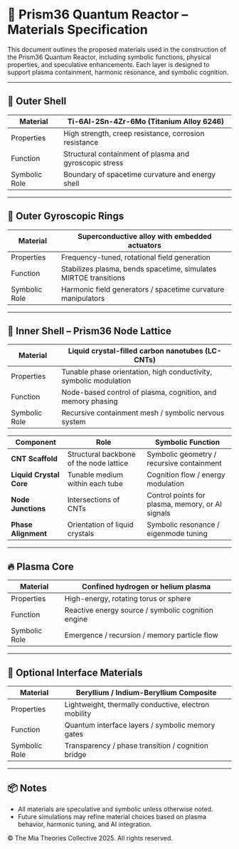 # 🧱 Prism36 Quantum Reactor – Materials Specification

This document outlines the proposed materials used in the construction of the Prism36 Quantum Reactor, including symbolic functions, physical properties, and speculative enhancements. Each layer is designed to support plasma containment, harmonic resonance, and symbolic cognition.

---

## 🔹 Outer Shell

| Material | Ti-6Al-2Sn-4Zr-6Mo (Titanium Alloy 6246) |
|----------|-------------------------------------------|
| Properties | High strength, creep resistance, corrosion resistance |
| Function | Structural containment of plasma and gyroscopic stress |
| Symbolic Role | Boundary of spacetime curvature and energy shell |

---

## 🔁 Outer Gyroscopic Rings

| Material | Superconductive alloy with embedded actuators |
|----------|-----------------------------------------------|
| Properties | Frequency-tuned, rotational field generation |
| Function | Stabilizes plasma, bends spacetime, simulates MIRTOE transitions |
| Symbolic Role | Harmonic field generators / spacetime curvature manipulators |

---

## 🔮 Inner Shell – Prism36 Node Lattice

| Material | Liquid crystal-filled carbon nanotubes (LC-CNTs) |
|----------|--------------------------------------------------|
| Properties | Tunable phase orientation, high conductivity, symbolic modulation |
| Function | Node-based control of plasma, cognition, and memory phasing |
| Symbolic Role | Recursive containment mesh / symbolic nervous system |

| Component           | Role                                | Symbolic Function                          |
|---------------------|-------------------------------------|---------------------------------------------|
| **CNT Scaffold**     | Structural backbone of the node lattice | Symbolic geometry / recursive containment   |
| **Liquid Crystal Core** | Tunable medium within each tube     | Cognition flow / energy modulation          |
| **Node Junctions**   | Intersections of CNTs               | Control points for plasma, memory, or AI signals |
| **Phase Alignment**  | Orientation of liquid crystals      | Symbolic resonance / eigenmode tuning       |

---

## 🔥 Plasma Core

| Material | Confined hydrogen or helium plasma |
|----------|------------------------------------|
| Properties | High-energy, rotating torus or sphere |
| Function | Reactive energy source / symbolic cognition engine |
| Symbolic Role | Emergence / recursion / memory particle flow |

---

## 🧪 Optional Interface Materials

| Material | Beryllium / Indium-Beryllium Composite |
|----------|----------------------------------------|
| Properties | Lightweight, thermally conductive, electron mobility |
| Function | Quantum interface layers / symbolic memory gates |
| Symbolic Role | Transparency / phase transition / cognition bridge |

---

## 📦 Notes

- All materials are speculative and symbolic unless otherwise noted.
- Future simulations may refine material choices based on plasma behavior, harmonic tuning, and AI integration.

© The Mia Theories Collective 2025. All rights reserved.
